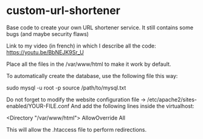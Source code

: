 # custom-url-shortener
Base code to create your own URL shortener service. It still contains some bugs (and maybe security flaws)

Link to my video (in french) in which I describe all the code: https://youtu.be/BbNEJK9Sr_U

Place all the files in the /var/www/html to make it work by default.

To automatically create the database, use the following file this way:

sudo mysql -u root -p
source /path/to/mysql.txt


Do not forget to modify the website configuration file -> /etc/apache2/sites-enabled/YOUR-FILE.conf
And add the following lines inside the virtualhost:

<Directory "/var/www/html">
  AllowOverride All
</Directory>

This will allow the .htaccess file to perform redirections.
